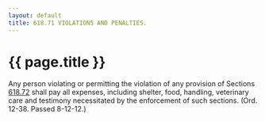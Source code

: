 ```yaml
---
layout: default 
title: 618.71 VIOLATIONS AND PENALTIES.
---
```


{{ page.title }}
================

Any person violating or permitting the violation of any provision of
Sections [618.72](2cae7fea.html) shall pay all expenses, including
shelter, food, handling, veterinary care and testimony necessitated by
the enforcement of such sections. (Ord. 12-38. Passed 8-12-12.)
